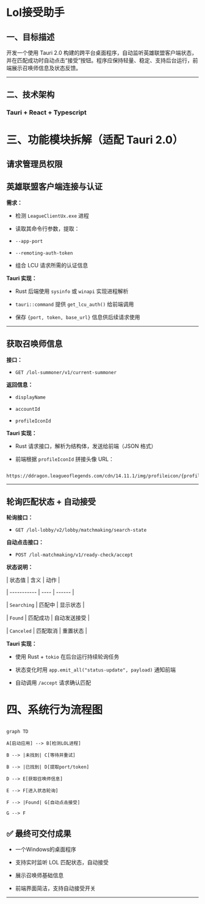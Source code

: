 # Lol接受助手

##  一、目标描述

开发一个使用 Tauri 2.0 构建的跨平台桌面程序，自动监听英雄联盟客户端状态，并在匹配成功时自动点击“接受”按钮。程序应保持轻量、稳定、支持后台运行，前端展示召唤师信息及状态反馈。

---

## 二、技术架构
### Tauri + React + Typescript

# 三、功能模块拆解（适配 Tauri 2.0）

## 请求管理员权限

## 英雄联盟客户端连接与认证

**需求：**

* 检测 `LeagueClientUx.exe` 进程

* 读取其命令行参数，提取：

* `--app-port`

* `--remoting-auth-token`

* 组合 LCU 请求所需的认证信息

**Tauri 实现：**

* Rust 后端使用 `sysinfo` 或 `winapi` 实现进程解析

* `tauri::command` 提供 `get_lcu_auth()` 给前端调用

* 保存 `{port, token, base_url}` 信息供后续请求使用

---

## 获取召唤师信息

**接口：**

* `GET /lol-summoner/v1/current-summoner`

**返回信息：**

* `displayName`

* `accountId`

* `profileIconId`

**Tauri 实现：**

* Rust 请求接口，解析为结构体，发送给前端（JSON 格式）

* 前端根据 `profileIconId` 拼接头像 URL：

```

https://ddragon.leagueoflegends.com/cdn/14.11.1/img/profileicon/{profileIconId}.png

```

---

## 轮询匹配状态 + 自动接受

**轮询接口：**

* `GET /lol-lobby/v2/lobby/matchmaking/search-state`

**自动点击接口：**

* `POST /lol-matchmaking/v1/ready-check/accept`

**状态说明：**

| 状态值         | 含义   | 动作     |

| ----------- | ---- | ------ |

| `Searching` | 匹配中  | 显示状态   |

| `Found`     | 匹配成功 | 自动发送接受 |

| `Canceled`  | 匹配取消 | 重置状态   |

**Tauri 实现：**

* 使用 Rust + `tokio` 在后台运行持续轮询任务

* 状态变化时用 `app.emit_all("status-update", payload)` 通知前端

* 自动调用 `/accept` 请求确认匹配

# 四、系统行为流程图

```mermaid

graph TD

A[启动应用] --> B[检测LOL进程]

B --> |未找到| C[等待并重试]

B --> |已找到| D[提取port/token]

D --> E[获取召唤师信息]

E --> F[进入状态轮询]

F --> |Found| G[自动点击接受]

G --> F

```

## ✅ 最终可交付成果

* 一个Windows的桌面程序

* 支持实时监听 LOL 匹配状态，自动接受

* 展示召唤师基础信息

* 前端界面简洁，支持自动接受开关

---
